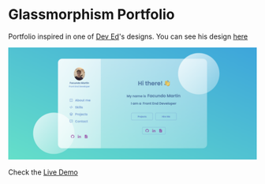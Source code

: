 # Glassmorphism Portfolio

Portfolio inspired in one of [Dev Ed](https://www.youtube.com/c/DevEd)'s designs. You can see his design [here](https://www.youtube.com/watch?v=O7WbVj5apxU&t=133s)

![](assets/img/myportfoliolarge.png)

Check the [Live Demo](https://www.facundomartin.io/)
